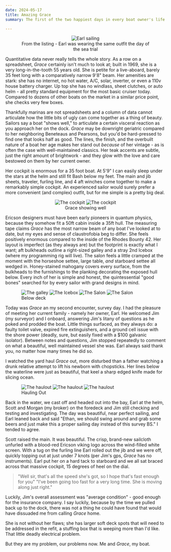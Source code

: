 ```yaml
---
date: 2024-05-17
title: Amazing Grace
summary: The first of the two happiest days in every boat owner's life

---
```


<figure style="width:80%; margin:auto; text-align:center;">
<img src="/images/Earl.webp" alt="Earl sailing"/>
<figcaption style="margin:auto; text-align:center">From the listing - Earl was wearing the same outfit the day of the sea trial</figcaption>
</figure>

Quantitative data never really tells the whole story. As a row on a spreadsheet, _Grace_ certainly isn't much to look at; built in 1969, she is a very long-in-the-tooth 55 years old. She is petite for a live-aboard, barely 35 feet long with a comparatively narrow 9'8" beam. Her amenities are stark: she has no internet, no hot water, A/C, solar, inverter, or even a 110v house battery charger. Up top she has no windlass, sheet clutches, or auto helm - all pretty standard equipment for the most basic cruiser today. Compared to dozens of other boats on the market in a similar price point, she checks very few boxes. 

Thankfully marinas are not spreadsheets and a column of data cannot articulate how the little bits of ugly can come together as a thing of beauty. Sailors say a boat "shows well," to articulate a certain visceral reaction as you approach her on the dock. _Grace_ may be downright geriatric compared to her neighboring Beneteaus and Pearsons, but you'd be hard-pressed to find one that looks half as good. The lines, the finish, and the overbuilt nature of a boat her age makes her stand out _because_ of her vintage - as is often the case with well-maintained classics. Her teak accents are subtle, just the right amount of brightwork - and they glow with the love and care bestowed on them by her current owner.

Her cockpit is enormous for a 35 foot boat. At 5'9" I can easily sleep under the stars at the helm and still fit Bash below my feet. The main and jib sheets, traveler, furling line, and 4 aft winches come together to make a remarkably simple cockpit. An experienced sailor would surely prefer a more convenient (and complex) outfit, but for me simple is a pretty big deal. 

<figure style="width:80%; margin:auto; text-align:center;">
<img class="figmany2" src="/images/grace_1.jpeg" alt="The cockpit"/>
<img class="figmany2" src="/images/grace_out4.png" alt="The cockpit"/>
<figcaption>Grace showing well</figcaption>
</figure>

Ericson designers must have been early pioneers in quantum physics, because they somehow fit a 50ft cabin inside a 35ft hull. The measuring tape claims _Grace_ has the most narrow beam of any boat I've looked at to date, but my eyes and sense of claustrofobia beg to differ. She feels positively enormous compared to the inside of the Rhodes Bounty 42. Her layout is imperfect (as they always are) but the footprint is exactly what I want; aft bulkheads outline a right-sized galley and a stray 2nd Icebox (where my programming rig will live). The salon feels a little cramped at the moment with the horseshoe settee, large table, _and_ starboard settee all wedged in. Honey-stained mahogany covers every surface, from the bulkheads to the furnishings to the planking decorating the exposed hull below. Every inch of her is simple and honest, the quintessential "good bones" searched for by every sailor with grand designs in mind. 
<figure style="width:80%; margin:auto; text:center;">
<img class="figmany3" src="/images/grace_galley.webp" alt="The galley"/>
<img class="figmany3" src="/images/grace_icebox.jpeg" alt="The Icebox"/>
<img class="figmany3" src="/images/grace_settee.jpeg" alt="The Salon"/>
<img class="figmany3" src="/images/grace_settee2.webp" alt="The Salon"/>
<figcaption>Below deck</figcaption>
</figure>

Today was _Grace_ an my second encounter, survey day. I had the pleasure of meeting her current family - namely her owner, Earl. He  welcomed Jim (my surveyor) and I onboard, answering Jim's litany of questions as he poked and prodded the boat. Little things surfaced, as they always do: a faulty toilet valve, expired fire extinguishers, and a ground cell issue with the shore power (deadly, sure, but easily fixed with a $100 galvanic isolator). Between notes and questions, Jim stopped repeatedly to comment on what a beautiful, well maintained vessel she was. Earl always said thank you, no matter how many times he did so. 

I watched the yard haul _Grace_ out, more disturbed than a father watching a drunk relative attempt to lift his newborn with chopsticks. Her lines below the waterline were just as beautiful, that keel a sharp edged knife made for slicing ocean. 
<figure style="width:80%; margin:auto; text:center;">
<img class="figmany3" src="/images/grace_out.jpeg" alt="The haulout"/>
<img class="figmany3" src="/images/grace_out2.jpeg" alt="The haulout"/>
<img class="figmany3" src="/images/grace_out5.jpeg" alt="The haulout"/>
<figcaption>Hauling Out</figcaption>
</figure>

Back in the water, we cast off and headed out into the bay, Earl at the helm, Scott and Morgan (my broker) on the foredeck and Jim still checking and testing and investigating. The day was beautiful, near perfect sailing, and Earl leaned back and said "Ethan, we should swing around and grab some beers and just make this a proper sailing day instead of this survey BS." I tended to agree. 

Scott raised the main. It was beautiful. The crisp, brand-new sailcloth unfurled with a blood-red Ericson viking logo across the wind-filled white screen. With a tug on the furling line Earl rolled out the jib and we were off, quickly topping out at just under 7 knots (per Jim's gps, _Grace_ has no instruments). Earl put her on a hard tack to starboard and we all sat braced across that massive cockpit, 15 degrees of heel on the dial. 

> "Well sir, that's all the speed she's got, so I hope that's fast enough for you" 
"I've been going too fast for a very long time. She is moving along just right."

Luckily, Jim's overall assessment was "average condition" - good enough for the insurance company. I say luckily, because by the time we pulled back up to the dock, there was not a thing he could have found that would have dissuaded me from calling _Grace_ home.

She is not without her flaws; she has larger soft deck spots that will need to be addressed in the refit, a stuffing box that is weeping more than I'd like. That little deadly electrical problem.

But they are my problem, our problems now. Me and _Grace_, my boat. 

<style>
@media screen and (min-width: 500px) {
.figmany3 {
  display: inline-block;
  max-width: 30%;
 }}
.figmany2 {
  display: inline-block;
  max-width: 48%;
 }}
 
 </style>
<!--stackedit_data:
eyJoaXN0b3J5IjpbLTY3NTUyMzE3M119
-->